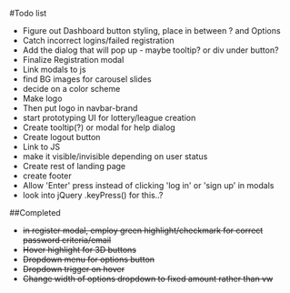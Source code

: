 #Todo list
+ Figure out Dashboard button styling, place in between ? and Options
+ Catch incorrect logins/failed registration
 + Add the dialog that will pop up - maybe tooltip? or div under button?
+ Finalize Registration modal
+ Link modals to js
+ find BG images for carousel slides
+ decide on a color scheme
+ Make logo
 + Then put logo in navbar-brand
+ start prototyping UI for lottery/league creation
+ Create tooltip(?) or modal for help dialog
+ Create logout button
 + Link to JS
 + make it visible/invisible depending on user status
+ Create rest of landing page
+ create footer
+ Allow 'Enter' press instead of clicking 'log in' or 'sign up' in modals
 + look into jQuery .keyPress() for this..?
 
##Completed
+ ~~in register modal, employ green highlight/checkmark for correct password criteria/email~~
+ ~~Hover highlight for 3D buttons~~
+ ~~Dropdown menu for options button~~
+ ~~Dropdown trigger on hover~~
+ ~~Change width of options dropdown to fixed amount rather than vw~~